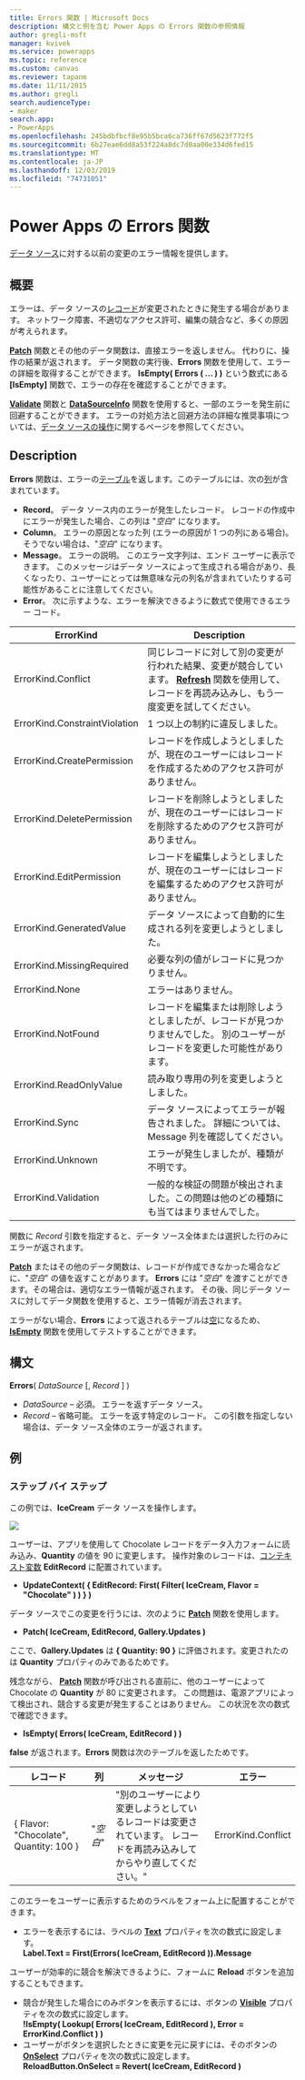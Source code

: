```yaml
---
title: Errors 関数 | Microsoft Docs
description: 構文と例を含む Power Apps の Errors 関数の参照情報
author: gregli-msft
manager: kvivek
ms.service: powerapps
ms.topic: reference
ms.custom: canvas
ms.reviewer: tapanm
ms.date: 11/11/2015
ms.author: gregli
search.audienceType:
- maker
search.app:
- PowerApps
ms.openlocfilehash: 245bdbfbcf8e95b5bca6ca736ff67d5623f772f5
ms.sourcegitcommit: 6b27eae6dd8a53f224a8dc7d0aa00e334d6fed15
ms.translationtype: MT
ms.contentlocale: ja-JP
ms.lasthandoff: 12/03/2019
ms.locfileid: "74731051"
---
```

# <a name="errors-function-in-power-apps"></a>Power Apps の Errors 関数
[データ ソース](../working-with-data-sources.md)に対する以前の変更のエラー情報を提供します。

## <a name="overview"></a>概要
エラーは、データ ソースの[レコード](../working-with-tables.md#records)が変更されたときに発生する場合があります。  ネットワーク障害、不適切なアクセス許可、編集の競合など、多くの原因が考えられます。  

**[Patch](function-patch.md)** 関数とその他のデータ関数は、直接エラーを返しません。 代わりに、操作の結果が返されます。 データ関数の実行後、**Errors** 関数を使用して、エラーの詳細を取得することができます。  **IsEmpty( Errors ( ... ) )** という数式にある **[IsEmpty]** 関数で、エラーの存在を確認することができます。

**[Validate](function-validate.md)** 関数と **[DataSourceInfo](function-datasourceinfo.md)** 関数を使用すると、一部のエラーを発生前に回避することができます。  エラーの対処方法と回避方法の詳細な推奨事項については、[データ ソースの操作](../working-with-data-sources.md)に関するページを参照してください。

## <a name="description"></a>Description
**Errors** 関数は、エラーの[テーブル](../working-with-tables.md)を返します。このテーブルには、次の[列](../working-with-tables.md#columns)が含まれています。

* **Record**。  データ ソース内のエラーが発生したレコード。  レコードの作成中にエラーが発生した場合、この列は "*空白*" になります。
* **Column**。  エラーの原因となった列 (エラーの原因が 1 つの列にある場合)。 そうでない場合は、"*空白*" になります。
* **Message**。  エラーの説明。  このエラー文字列は、エンド ユーザーに表示できます。  このメッセージはデータ ソースによって生成される場合があり、長くなったり、ユーザーにとっては無意味な元の列名が含まれていたりする可能性があることに注意してください。
* **Error**。  次に示すような、エラーを解決できるように数式で使用できるエラー コード。

| ErrorKind | Description |
| --- | --- |
| ErrorKind.Conflict |同じレコードに対して別の変更が行われた結果、変更が競合しています。  **[Refresh](function-refresh.md)** 関数を使用して、レコードを再読み込みし、もう一度変更を試してください。 |
| ErrorKind.ConstraintViolation |1 つ以上の制約に違反しました。 |
| ErrorKind.CreatePermission |レコードを作成しようとしましたが、現在のユーザーにはレコードを作成するためのアクセス許可がありません。 |
| ErrorKind.DeletePermission |レコードを削除しようとしましたが、現在のユーザーにはレコードを削除するためのアクセス許可がありません。 |
| ErrorKind.EditPermission |レコードを編集しようとしましたが、現在のユーザーにはレコードを編集するためのアクセス許可がありません。 |
| ErrorKind.GeneratedValue |データ ソースによって自動的に生成される列を変更しようとしました。 |
| ErrorKind.MissingRequired |必要な列の値がレコードに見つかりません。 |
| ErrorKind.None |エラーはありません。 |
| ErrorKind.NotFound |レコードを編集または削除しようとしましたが、レコードが見つかりませんでした。  別のユーザーがレコードを変更した可能性があります。 |
| ErrorKind.ReadOnlyValue |読み取り専用の列を変更しようとしました。 |
| ErrorKind.Sync |データ ソースによってエラーが報告されました。  詳細については、Message 列を確認してください。 |
| ErrorKind.Unknown |エラーが発生しましたが、種類が不明です。 |
| ErrorKind.Validation |一般的な検証の問題が検出されました。この問題は他のどの種類にも当てはまりませんでした。 |

関数に *Record* 引数を指定すると、データ ソース全体または選択した行のみにエラーが返されます。  

**[Patch](function-patch.md)** またはその他のデータ関数は、レコードが作成できなかった場合などに、"*空白*" の値を返すことがあります。 **Errors** には "*空白*" を渡すことができます。その場合は、適切なエラー情報が返されます。  その後、同じデータ ソースに対してデータ関数を使用すると、エラー情報が消去されます。

エラーがない場合、**Errors** によって返されるテーブルは[空](function-isblank-isempty.md)になるため、 **[IsEmpty](function-isblank-isempty.md)** 関数を使用してテストすることができます。

## <a name="syntax"></a>構文
**Errors**( *DataSource* [, *Record* ] )

* *DataSource* – 必須。 エラーを返すデータ ソース。
* *Record* – 省略可能。  エラーを返す特定のレコード。 この引数を指定しない場合は、データ ソース全体のエラーが返されます。

## <a name="examples"></a>例
### <a name="step-by-step"></a>ステップ バイ ステップ
この例では、**IceCream** データ ソースを操作します。

![](media/function-errors/icecream.png)

ユーザーは、アプリを使用して Chocolate レコードをデータ入力フォームに読み込み、**Quantity** の値を 90 に変更します。  操作対象のレコードは、[コンテキスト変数](../working-with-variables.md#use-a-context-variable) **EditRecord** に配置されています。

* **UpdateContext( { EditRecord: First( Filter( IceCream, Flavor = "Chocolate" ) ) } )**

データ ソースでこの変更を行うには、次のように **[Patch](function-patch.md)** 関数を使用します。

* **Patch( IceCream, EditRecord, Gallery.Updates )**

ここで、**Gallery.Updates** は **{ Quantity: 90 }** に評価されます。変更されたのは **Quantity** プロパティのみであるためです。

残念ながら、 **[Patch](function-patch.md)** 関数が呼び出される直前に、他のユーザーによって Chocolate の **Quantity** が 80 に変更されます。  この問題は、電源アプリによって検出され、競合する変更が発生することはありません。  この状況を次の数式で確認できます。

* **IsEmpty( Errors( IceCream, EditRecord ) )**

**false** が返されます。**Errors** 関数は次のテーブルを返したためです。

| レコード | 列 | メッセージ | エラー |
| --- | --- | --- | --- |
| { Flavor: "Chocolate", Quantity: 100 } |"*空白*" |"別のユーザーにより変更しようとしているレコードは変更されています。 レコードを再読み込みしてからやり直してください。" |ErrorKind.Conflict |

このエラーをユーザーに表示するためのラベルをフォーム上に配置することができます。

* エラーを表示するには、ラベルの **[Text](../controls/properties-core.md)** プロパティを次の数式に設定します。<br>
  **Label.Text = First(Errors( IceCream, EditRecord )).Message**

ユーザーが効率的に競合を解決できるように、フォームに **Reload** ボタンを追加することもできます。

* 競合が発生した場合にのみボタンを表示するには、ボタンの **[Visible](../controls/properties-core.md)** プロパティを次の数式に設定します。<br>
    **!IsEmpty( Lookup( Errors( IceCream, EditRecord ), Error = ErrorKind.Conflict ) )**
* ユーザーがボタンを選択したときに変更を元に戻すには、そのボタンの **[OnSelect](../controls/properties-core.md)** プロパティを次の数式に設定します。<br>
    **ReloadButton.OnSelect = Revert( IceCream, EditRecord )**


